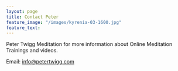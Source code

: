 ```yaml
---
layout: page
title: Contact Peter
feature_image: "/images/kyrenia-03-1600.jpg"
feature_text:
---
```


Peter Twigg Meditation for more information about Online Meditation Trainings and videos.

Email: [info@petertwigg.com](mailto:info@petertwigg.com)




	